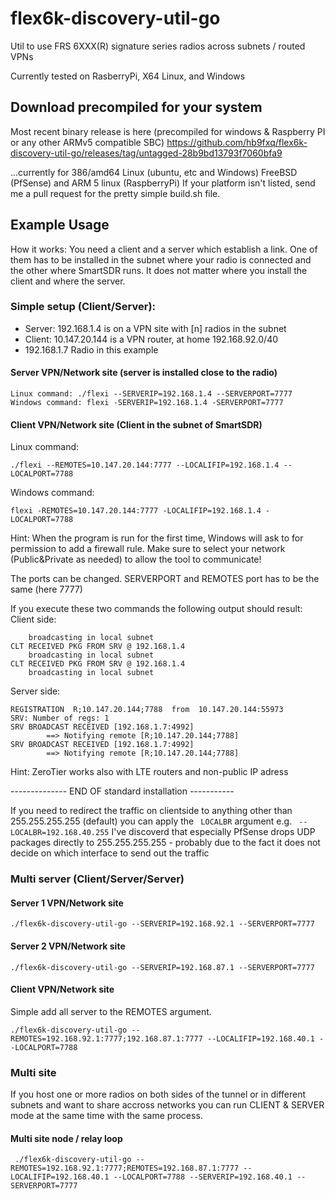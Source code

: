 # flex6k-discovery-util-go


Util to use FRS 6XXX(R) signature series radios across subnets / routed VPNs

Currently tested on RasberryPi, X64 Linux, and Windows

## Download precompiled for your system

Most recent binary release is here (precompiled for windows & Raspberry PI or any other ARMv5 compatible SBC)
https://github.com/hb9fxq/flex6k-discovery-util-go/releases/tag/untagged-28b9bd13793f7060bfa9

...currently for 386/amd64 Linux (ubuntu, etc and Windows) FreeBSD (PfSense) and ARM 5 linux (RaspberryPi)
If your platform isn't listed, send me a pull request for the pretty simple build.sh file. 

## Example Usage

How it works: You need a client and a server which establish a link. One of them has to be installed in the subnet where your radio is connected and the other where SmartSDR runs. 
It does not matter where you install the client and where the server.

### Simple setup (Client/Server):

* Server: 192.168.1.4 is on a VPN site with [n] radios in the subnet
* Client: 10.147.20.144 is a VPN router, at home 192.168.92.0/40
* 192.168.1.7 Radio in this example

#### Server VPN/Network site (server is installed close to the radio)
```
Linux command: ./flexi --SERVERIP=192.168.1.4 --SERVERPORT=7777
Windows command: flexi -SERVERIP=192.168.1.4 -SERVERPORT=7777
```

#### Client VPN/Network site (Client in the subnet of SmartSDR)


Linux command:</br>
```
./flexi --REMOTES=10.147.20.144:7777 --LOCALIFIP=192.168.1.4 --LOCALPORT=7788
```

Windows command:</br>
```
flexi -REMOTES=10.147.20.144:7777 -LOCALIFIP=192.168.1.4 -LOCALPORT=7788
```

Hint: When the program is run for the first time, Windows will ask to for permission to add a firewall rule. Make sure to select your network (Public&Private as needed) to allow the tool to communicate!

The ports can be changed. SERVERPORT and REMOTES port has to be the same (here 7777)

If you execute these two commands the following output should result:</br>
Client side:
```CLT RECEIVED PKG FROM SRV @ 192.168.1.4
    broadcasting in local subnet
CLT RECEIVED PKG FROM SRV @ 192.168.1.4
    broadcasting in local subnet
CLT RECEIVED PKG FROM SRV @ 192.168.1.4
    broadcasting in local subnet 
```

Server side:</br>
```
REGISTRATION  R;10.147.20.144;7788  from  10.147.20.144:55973
SRV: Number of regs: 1
SRV BROADCAST RECEIVED [192.168.1.7:4992]
        ==> Notifying remote [R;10.147.20.144;7788]
SRV BROADCAST RECEIVED [192.168.1.7:4992]
        ==> Notifying remote [R;10.147.20.144;7788]
```

Hint: ZeroTier works also with LTE routers and non-public IP adress


-------------- END OF standard installation -----------


If you need to redirect the traffic on clientside to anything other than 255.255.255.255 (default) you can apply the ``` LOCALBR``` argument e.g. ``` --LOCALBR=192.168.40.255``` I've discoverd that especially PfSense drops UDP packages directly to 255.255.255.255 - probably due to the fact it does not decide on which interface to send out the traffic

### Multi server (Client/Server/Server)

#### Server 1 VPN/Network site
```
./flex6k-discovery-util-go --SERVERIP=192.168.92.1 --SERVERPORT=7777
```

#### Server 2 VPN/Network site
```
./flex6k-discovery-util-go --SERVERIP=192.168.87.1 --SERVERPORT=7777
```

#### Client VPN/Network site
Simple add all server to the REMOTES argument.

```
./flex6k-discovery-util-go --REMOTES=192.168.92.1:7777;192.168.87.1:7777 --LOCALIFIP=192.168.40.1 --LOCALPORT=7788
```


### Multi site
If you host one or more radios on both sides of the tunnel or in different subnets and want to share accross networks you can run CLIENT & SERVER mode at the same time with the same process. 

#### Multi site node / relay loop

```
 ./flex6k-discovery-util-go --REMOTES=192.168.92.1:7777;REMOTES=192.168.87.1:7777 --LOCALIFIP=192.168.40.1 --LOCALPORT=7788 --SERVERIP=192.168.40.1 --SERVERPORT=7777
 ```



